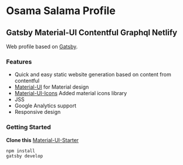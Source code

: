 # Osama Salama Profile

## Gatsby Material-UI Contentful Graphql Netlify 

Web profile based on [Gatsby](https://github.com/gatsbyjs/gatsby/).
### Features

* Quick and easy static website generation based on content from contentful
* [Material-UI](https://v1-0-0.material-ui.com/) for Material design
* [Material-UI-Icons](https://github.com/TeamWertarbyte/mdi-material-ui) Added material icons library
* JSS
* Google Analytics support
* Responsive design

### Getting Started

**Clone this** [Material-UI-Starter](https://github.com/mui-org/material-ui/tree/master/examples/gatsby) 

```sh
npm install
gatsby develop
```
